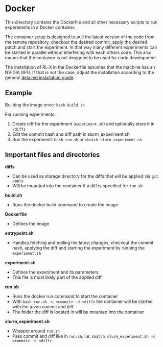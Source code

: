 # Docker

This directory contains the Dockerfile and all other necessary scripts to run experiments in a Docker container.

The container setup is designed to pull the latest version of the code from the remote repository, checkout the desired commit, apply the desired patch and start the experiment. In that way many different experiments can be started in parallel without interfering with each others code. This also means that the container is not designed to be used for code development.

The installation of RL-X in the Dockerfile assumes that the machine has an NVIDIA GPU. If that is not the case, adjust the installation according to the general [detailed installation guide](https://nico-bohlinger.github.io/RL-X/#detailed-installation-guide). 

## Example
Building the image once: ```bash build.sh```

For running experiments:
1. Create diff for the experiment (```experiment.sh```) and optionally store it in ```/diffs```
2. Edit the commit hash and diff path in slurm_experiment.sh
3. Run the experiment: ```bash run.sh``` or ```sbatch slurm_experiment.sh```

## Important files and directories
**diffs**
- Can be used as storage directory for the diffs that will be applied via ```git apply```
- Will be mounted into the container if a diff is specified for ```run.sh```

**build.sh**
- Runs the docker build command to create the image

**Dockerfile**
- Defines the image

**entrypoint.sh**
- Handles fetching and pulling the latest changes, checkout the commit hash, applying the diff and starting the experiment by running the ```experiment.sh```

**experiment.sh**
- Defines the experiment and its parameters
- This file is most likely part of the applied diff

**run.sh**
- Runs the docker run command to start the container
- With ```bash run.sh -c <commit> -d <diff>``` the container will be started with the given commit and diff
- The folder the diff is located in will be mounted into the container

**slurm_experiment.sh**
- Wrapper around ```run.sh```
- Pass commit and diff like in ```run.sh```, i.e. ```sbatch slurm_experiment.sh -c <commit> -d <diff>```